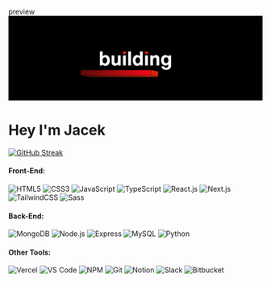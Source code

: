 preview
<img src="./banner.jpeg"/>
<h1 align="left" margin-bottom="30">Hey I'm Jacek</h1>



[![GitHub Streak](https://github-readme-streak-stats.herokuapp.com/?user=JaceksFridge&theme=swift)](https://git.io/streak-stats)



#### Front-End:

![HTML5](https://img.shields.io/badge/-HTML5-E34F26?style=flat-square&logo=HTML5&logoColor=white)
![CSS3](https://img.shields.io/badge/-CSS3-1572B6?style=flat-square&logo=CSS3&logoColor=white)
![JavaScript](https://img.shields.io/badge/-JavaScript-black?style=flat-square&amp;logo=javascript)
![TypeScript](https://img.shields.io/badge/-TypeScript-007ACC?style=flat-square&logo=typescript&logoColor=white)
![React.js](https://img.shields.io/badge/-React.js-%23282C34?style=flat-square&logo=react)
![Next.js](https://img.shields.io/badge/-Next.js-%23000000?style=flat-square&logo=nextdotjs)
![TailwindCSS](https://img.shields.io/badge/-TailwindCSS-%231a202c?style=flat-square&logo=tailwind-css)
![Sass](https://img.shields.io/badge/-Sass-%23CC6699?style=flat-square&logo=sass&logoColor=ffffff)

#### Back-End:

![MongoDB](https://img.shields.io/badge/MongoDB-%234ea94b.svg?&style=flat-square&logo=mongodb&logoColor=white)
![Node.js](https://img.shields.io/badge/Node.js-%2343853D.svg?&style=flat-square&logo=node.js&logoColor=white)
![Express](https://img.shields.io/badge/Express.js-%23404d59.svg?&style=flat-square)
![MySQL](https://img.shields.io/badge/-MySQL-black?style=flat-square&logo=mysql)
![Python](https://img.shields.io/badge/-python-3776AB?style=flat-square&logo=Python&logoColor=white)

#### Other Tools:

![Vercel](https://img.shields.io/badge/-Vercel-%23ffffff?style=flat-square&logo=vercel&logoColor=000000)
![VS Code](https://img.shields.io/badge/-VSCode-%23007ACC?style=flat-square&logo=visual-studio-code)
![NPM](https://img.shields.io/badge/-NPM-CB3837?style=flat-square&logo=NPM&logoColor=white)
![Git](https://img.shields.io/badge/-Git-F44D27?style=flat-square&logo=Git&logoColor=white)
![Notion](https://img.shields.io/badge/-Notion-000000?style=flat-square&logo=Notion&logoColor=white)
![Slack](https://img.shields.io/badge/-Slack-E01563?style=flat-square&logo=Slack&logoColor=white)
![Bitbucket](https://img.shields.io/badge/-BitBucket-darkblue?style=flat-square&logo=bitbucket)

